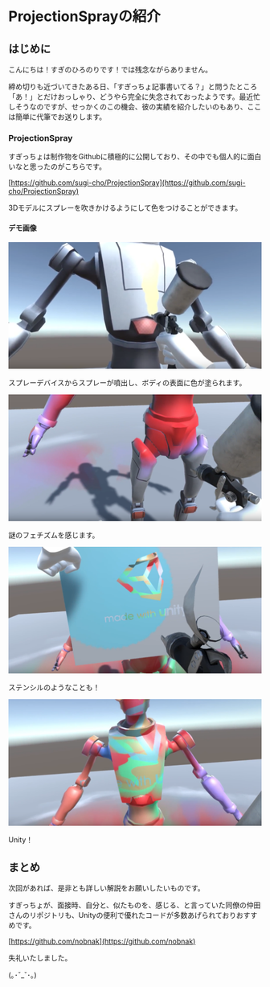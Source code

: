 # ProjectionSprayの紹介

## はじめに

こんにちは！すぎのひろのりです！では残念ながらありません。

締め切りも近づいてきたある日、「すぎっちょ記事書いてる？」と問うたところ「あ！」とだけおっしゃり、どうやら完全に失念されておったようです。最近忙しそうなのですが、せっかくのこの機会、彼の実績を紹介したいのもあり、ここは簡単に代筆でお送りします。

### ProjectionSpray
すぎっちょは制作物をGithubに積極的に公開しており、その中でも個人的に面白いなと思ったのがこちらです。

[https://github.com/sugi-cho/ProjectionSpray](https://github.com/sugi-cho/ProjectionSpray)

3Dモデルにスプレーを吹きかけるようにして色をつけることができます。

#### デモ画像

![デモ画像1](articles/images/sugino/projectionspray-001.png)

スプレーデバイスからスプレーが噴出し、ボディの表面に色が塗られます。

![デモ画像2](articles/images/sugino/projectionspray-002.png)

謎のフェチズムを感じます。

![デモ画像3](articles/images/sugino/projectionspray-003.png)

ステンシルのようなことも！

![デモ画像4](articles/images/sugino/projectionspray-004.png)

Unity！

## まとめ

次回があれば、是非とも詳しい解説をお願いしたいものです。

すぎっちょが、面接時、自分と、似たものを、感じる、と言っていた同僚の仲田さんのリポジトリも、Unityの便利で優れたコードが多数あげられておりおすすめです。


[https://github.com/nobnak](https://github.com/nobnak)


失礼いたしました。


(｡･ˇ_ˇ･｡)